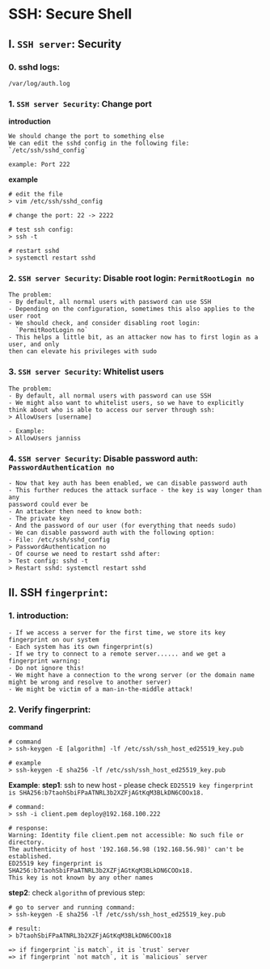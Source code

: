# SSH: Secure Shell

## I. `SSH server`: Security

### 0. sshd logs:
```
/var/log/auth.log
```

### 1. `SSH server Security`: Change port
**introduction**
```
We should change the port to something else
We can edit the sshd config in the following file: `/etc/ssh/sshd_config`

example: Port 222
```

**example**
```
# edit the file
> vim /etc/ssh/sshd_config

# change the port: 22 -> 2222

# test ssh config:
> ssh -t

# restart sshd
> systemctl restart sshd
```

### 2. `SSH server Security`: Disable root login: `PermitRootLogin no`
```
The problem:
- By default, all normal users with password can use SSH
- Depending on the configuration, sometimes this also applies to the user root
- We should check, and consider disabling root login:
  `PermitRootLogin no`
- This helps a little bit, as an attacker now has to first login as a user, and only
then can elevate his privileges with sudo
```

### 3. `SSH server Security`: Whitelist users
```
The problem:
- By default, all normal users with password can use SSH
- We might also want to whitelist users, so we have to explicitly think about who is able to access our server through ssh:
> AllowUsers [username]

- Example:
> AllowUsers janniss
```

### 4. `SSH server Security`: Disable password auth: `PasswordAuthentication no`
```
- Now that key auth has been enabled, we can disable password auth
- This further reduces the attack surface - the key is way longer than any
password could ever be
- An attacker then need to know both:
- The private key
- And the password of our user (for everything that needs sudo)
- We can disable password auth with the following option:
- File: /etc/ssh/sshd_config
> PasswordAuthentication no
- Of course we need to restart sshd after:
> Test config: sshd -t
> Restart sshd: systemctl restart sshd
```

## II. SSH `fingerprint`:

### 1. introduction:
```
- If we access a server for the first time, we store its key fingerprint on our system
- Each system has its own fingerprint(s)
- If we try to connect to a remote server...... and we get a fingerprint warning:
- Do not ignore this!
- We might have a connection to the wrong server (or the domain name might be wrong and resolve to another server)
- We might be victim of a man-in-the-middle attack!
```

### 2. Verify fingerprint:
**command**
```
# command
> ssh-keygen -E [algorithm] -lf /etc/ssh/ssh_host_ed25519_key.pub

# example
> ssh-keygen -E sha256 -lf /etc/ssh/ssh_host_ed25519_key.pub
```

**Example**:
**step1**: ssh to new host - please check `ED25519 key fingerprint is SHA256:b7taohSbiFPaATNRL3b2XZFjAGtKqM3BLkDN6COOx18.`
```
# command:
> ssh -i client.pem deploy@192.168.100.222

# response:
Warning: Identity file client.pem not accessible: No such file or directory.
The authenticity of host '192.168.56.98 (192.168.56.98)' can't be established.
ED25519 key fingerprint is SHA256:b7taohSbiFPaATNRL3b2XZFjAGtKqM3BLkDN6COOx18.
This key is not known by any other names
```

**step2**: check `algorithm` of previous step:
```
# go to server and running command:
> ssh-keygen -E sha256 -lf /etc/ssh/ssh_host_ed25519_key.pub

# result:
> b7taohSbiFPaATNRL3b2XZFjAGtKqM3BLkDN6COOx18

=> if fingerprint `is match`, it is `trust` server
=> if fingerprint `not match`, it is `malicious` server
```